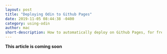 ```yaml
---
layout: post
title: "Deploying Odin to Github Pages"
date: 2019-11-05 08:44:38 -0400
category: using-odin
author: mac
short-description: How to automatically deploy on Github Pages, for free!
---
```


**This article is coming soon**
